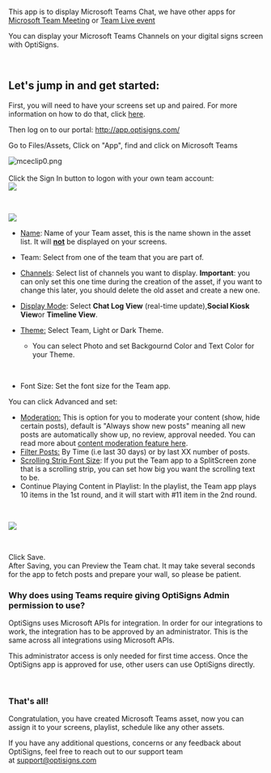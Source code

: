 <p>This app is to display Microsoft Teams Chat, we have other apps for <a href="https://support.optisigns.com/hc/en-us/articles/4404053129619" target="_self">Microsoft Team Meeting</a> or <a href="https://support.optisigns.com/hc/en-us/articles/4411530012307" target="_self">Team Live event</a></p>
<p>You can display your Microsoft Teams Channels on your digital signs screen with OptiSigns.</p>
<p> </p>
<h2 id="h_01HPRMJTDMP3H2V3KFJP85KE7M" class="rich-content-viewer_headerTwo__3f-vr rich-content-viewer_elementSpacing__208Ie blog-post-title-font _3aQMT _2J4pr css-x4x4qs rich-content-viewer_left__2p1aK _158eo _3_7DB"><strong>Let's jump in and get started:</strong></h2>
<p class="rich-content-viewer_text__XzvDs rich-content-viewer_elementSpacing__208Ie _3_7DB blog-post-text-font blog-post-text-color rich-content-viewer_left__2p1aK _158eo _3_7DB">First, you will need to have your screens set up and paired. For more information on how to do that, click <a class="link-viewer_link__2qJYG blog-link-hashtag-color y_1_u" href="https://www.optisigns.com/blog/how-to-set-up-digital-signs-with-optisigns-and-amazon-fire-tv" target="_blank" rel="noopener noreferrer">here</a>.</p>
<p class="rich-content-viewer_text__XzvDs rich-content-viewer_elementSpacing__208Ie _3_7DB blog-post-text-font blog-post-text-color rich-content-viewer_left__2p1aK _158eo _3_7DB">Then log on to our portal: <a class="link-viewer_link__2qJYG blog-link-hashtag-color y_1_u" href="http://app.optisigns.com/" target="_top" rel="noreferrer">http://app.optisigns.com/</a></p>
<p class="rich-content-viewer_text__XzvDs rich-content-viewer_elementSpacing__208Ie _3_7DB blog-post-text-font blog-post-text-color rich-content-viewer_left__2p1aK _158eo _3_7DB">Go to Files/Assets, Click on "App", find and click on Microsoft Teams</p>
<div class="rich-content-viewer_pluginContainerReadOnly__2CvYQ rich-content-viewer_alignCenter__Slk8p _3Q5gW rich-content-viewer_sizeContent__1hD8w">
<div class="image-viewer_imageContainer__1Lhwj _34hgV">
<div class="image-viewer_imageWrapper__xdJBZ"><img src="https://support.optisigns.com/hc/article_attachments/4418060030611" alt="mceclip0.png"></div>
<div class="image-viewer_imageWrapper__xdJBZ"> </div>
<div class="image-viewer_imageWrapper__xdJBZ">Click the Sign In button to logon with your own team account:</div>
<div class="image-viewer_imageWrapper__xdJBZ"><img src="https://support.optisigns.com/hc/article_attachments/19610106065171"></div>
<div class="image-viewer_imageWrapper__xdJBZ">
<p> </p>
<p><img src="https://support.optisigns.com/hc/article_attachments/19610297597203"></p>
<ul class="rich-content-viewer_unorderedListContainer__2PG9L PM4OL">
<li class="rich-content-viewer_unorderedList__1BJwx rich-content-viewer_elementSpacing__208Ie _3_7DB AvMd_ _310Mz rich-content-viewer_left__2p1aK _158eo _3_7DB">
<p class="rich-content-viewer_elementSpacing__208Ie"><u>Name</u>: Name of your Team asset, this is the name shown in the asset list. It will <u><strong>not</strong></u> be displayed on your screens.</p>
</li>
<li class="rich-content-viewer_unorderedList__1BJwx rich-content-viewer_elementSpacing__208Ie _3_7DB AvMd_ _310Mz rich-content-viewer_left__2p1aK _158eo _3_7DB">
<span class="wysiwyg-underline">Team</span>: Select from one of the team that you are part of.</li>
<li class="rich-content-viewer_unorderedList__1BJwx rich-content-viewer_elementSpacing__208Ie _3_7DB AvMd_ _310Mz rich-content-viewer_left__2p1aK _158eo _3_7DB">
<p class="rich-content-viewer_elementSpacing__208Ie"><u>Channels</u>: Select list of channels you want to display. <strong>Important</strong>: you can only set this one time during the creation of the asset, if you want to change this later, you should delete the old asset and create a new one.</p>
</li>
<li class="rich-content-viewer_unorderedList__1BJwx rich-content-viewer_elementSpacing__208Ie _3_7DB AvMd_ _310Mz rich-content-viewer_left__2p1aK _158eo _3_7DB">
<p class="rich-content-viewer_elementSpacing__208Ie"><u>Display Mode</u>: Select <strong>Chat Log View</strong> (real-time update),<strong>Social Kiosk View</strong>or <strong>Timeline View</strong>. </p>
</li>
<li class="rich-content-viewer_unorderedList__1BJwx rich-content-viewer_elementSpacing__208Ie _3_7DB AvMd_ _310Mz rich-content-viewer_left__2p1aK _158eo _3_7DB">
<p class="rich-content-viewer_elementSpacing__208Ie"><u>Theme:</u> Select Team, Light or Dark Theme.</p>
<ul class="rich-content-viewer_unorderedListContainer__2PG9L PM4OL">
<li class="rich-content-viewer_unorderedList__1BJwx rich-content-viewer_elementSpacing__208Ie _3_7DB AvMd_ _310Mz rich-content-viewer_left__2p1aK _158eo _3_7DB">
<p class="rich-content-viewer_elementSpacing__208Ie">You can select Photo and set Backgournd Color and Text Color for your Theme.</p>
</li>
</ul>
</li>
</ul>
<ul>
<li style="list-style-type: none;"> </li>
</ul>
<ul class="rich-content-viewer_unorderedListContainer__2PG9L PM4OL">
<li class="rich-content-viewer_unorderedList__1BJwx rich-content-viewer_elementSpacing__208Ie _3_7DB AvMd_ _310Mz rich-content-viewer_left__2p1aK _158eo _3_7DB">
<span class="wysiwyg-underline">Font Size</span>: Set the font size for the Team app.</li>
</ul>
<div class="rich-content-viewer_text__XzvDs rich-content-viewer_elementSpacing__208Ie _3_7DB blog-post-text-font blog-post-text-color">
<p>You can click Advanced and set:</p>
<ul class="rich-content-viewer_unorderedListContainer__2PG9L PM4OL">
<li>
<u>Moderation:</u> This is option for you to moderate your content (show, hide certain posts), default is "Always show new posts" meaning all new posts are automatically show up, no review, approval needed. You can read more about <a href="https://support.optisigns.com/hc/en-us/articles/4403015887763" target="_self">content moderation feature here</a>.</li>
<li>
<u></u><u>Filter Posts:</u> By Time (i.e last 30 days) or by last XX number of posts.</li>
<li>
<u>Scrolling Strip Font Size</u>: If you put the Team app to a SplitScreen zone that is a scrolling strip, you can set how big you want the scrolling text to be.</li>
<li>
<span class="wysiwyg-underline">Continue Playing Content in Playlist</span>: In the playlist, the Team app plays 10 items in the 1st round, and it will start with #11 item in the 2nd round.</li>
</ul>
<p class="rich-content-viewer_elementSpacing__208Ie"> </p>
<p class="wysiwyg-text-align-center"><img src="https://support.optisigns.com/hc/article_attachments/19616829419539"></p>
<p class="wysiwyg-text-align-center"> </p>
</div>
<div class="rich-content-viewer_text__XzvDs rich-content-viewer_elementSpacing__208Ie _3_7DB blog-post-text-font blog-post-text-color">Click Save.<br>After Saving, you can Preview the Team chat. It may take several seconds for the app to fetch posts and prepare your wall, so please be patient.</div>
<div class="rich-content-viewer_text__XzvDs rich-content-viewer_elementSpacing__208Ie _3_7DB blog-post-text-font blog-post-text-color">
<h3 id="h_01JK6MB1BDGMGEBXA8NG4GKRTY">Why does using Teams require giving OptiSigns Admin permission to use?</h3>
<p>OptiSigns uses Microsoft APIs for integration. In order for our integrations to work, the integration has to be approved by an administrator. This is the same across all integrations using Microsoft APIs.</p>
<p>This administrator access is only needed for first time access. Once the OptiSigns app is approved for use, other users can use OptiSigns directly.</p>
</div>
<p> </p>
<h3 id="h_01HPRMJTDNZBFY4RTCWBYYDWBB"><strong>That's all!</strong></h3>
<p>Congratulation, you have created Microsoft Teams asset, now you can assign it to your screens, playlist, schedule like any other assets.</p>
<p>If you have any additional questions, concerns or any feedback about OptiSigns, feel free to reach out to our support team at <a href="mailto:support@optisigns.com" target="_self" rel="undefined">support@optisigns.com</a></p>
<p> </p>
</div>
<div class=""> </div>
</div>
</div>